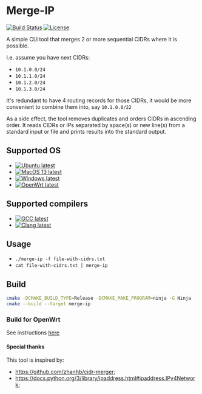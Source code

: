 # Merge-IP
[![Build Status](https://img.shields.io/github/actions/workflow/status/ygavenchuk/merge-ip/ci.yml?style=plastic&logo=github&label=Build%20and%20Tests
)](https://img.shields.io/github/actions/workflow/status/ygavenchuk/merge-ip/ci.yml?style=plastic&logo=github&label=Build%20and%20Tests
)
[![License](https://img.shields.io/badge/license-Apache2.0-green.svg?style=plastic)](LICENSE)

A simple CLI tool that merges 2 or more sequential CIDRs where it is possible.

I.e. assume you have next CIDRs:
 - `10.1.0.0/24`
 - `10.1.1.0/24`
 - `10.1.2.0/24`
 - `10.1.3.0/24`

It's redundant to have 4 routing records for those CIDRs, it would be more
convenient to combine them into, say `10.1.0.0/22`

As a side effect, the tool removes duplicates and orders CIDRs in ascending order.
It reads CIDRs or IPs separated by space(s) or new line(s) from a standard input or
file and prints results into the standard output.

## Supported OS
 - [![Ubuntu latest](https://img.shields.io/badge/Ubuntu-24.04%20LTS-green.svg?style=plastic&logo=ubuntu)](https://ubuntu.com/)
 - [![MacOS 13 latest](https://img.shields.io/badge/MacOS-13%20Ventura,%2014%20Sonoma-green.svg?style=plastic&logo=apple)](https://www.apple.com/macos/)
 - [![Windows latest](https://img.shields.io/badge/Windows-11-green.svg?style=plastic)](https://www.microsoft.com/en-us/windows)
 - [![OpenWrt latest](https://img.shields.io/badge/OpenWrt-21.02,%2022.03-green.svg?style=plastic&logo=openwrt)](https://openwrt.org/)

## Supported compilers
 - [![GCC latest](https://img.shields.io/badge/GCC-13.2-green.svg?style=plastic&logo=gcc)](https://gcc.gnu.org/)
 - [![Clang latest](https://img.shields.io/badge/Clang-17.0-green.svg?style=plastic&logo=clang)](https://clang.llvm.org/)

## Usage
 - `./merge-ip -f file-with-cidrs.txt`
 - `cat file-with-cidrs.txt | merge-ip`

## Build

```bash
cmake -DCMAKE_BUILD_TYPE=Release -DCMAKE_MAKE_PROGRAM=ninja -G Ninja
cmake --build --target merge-ip
```

### Build for OpenWrt
See instructions [here](./toolchains/openwrt/README.md)



#### Special thanks
This tool is inspired by:
 - https://github.com/zhanhb/cidr-merger;
 - https://docs.python.org/3/library/ipaddress.html#ipaddress.IPv4Network;
